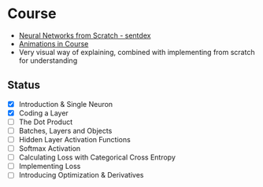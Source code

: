 # Course
- [Neural Networks from Scratch - sentdex](https://www.youtube.com/playlist?list=PLQVvvaa0QuDcjD5BAw2DxE6OF2tius3V3)
- [Animations in Course](https://nnfs.io/neural_network_animations)
- Very visual way of explaining, combined with implementing from scratch for understanding
## Status
- [x] Introduction & Single Neuron
- [x] Coding a Layer
- [ ] The Dot Product
- [ ] Batches, Layers and Objects
- [ ] Hidden Layer Activation Functions
- [ ] Softmax Activation
- [ ] Calculating Loss with Categorical Cross Entropy
- [ ] Implementing Loss
- [ ] Introducing Optimization & Derivatives